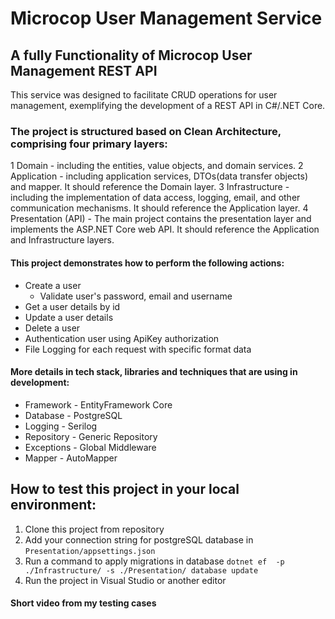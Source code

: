 # Microcop User Management Service

## A fully Functionality of Microcop User Management REST API

This service was designed to facilitate CRUD operations for user management, exemplifying the development of a REST API in C#/.NET Core.

### The project is structured based on Clean Architecture, comprising four primary layers:

1 Domain - including the entities, value objects, and domain services.
2 Application - including application services, DTOs(data transfer objects) and mapper. It should reference the Domain layer.
3 Infrastructure - including the implementation of data access, logging, email, and other communication mechanisms. It should reference the Application layer.
4 Presentation (API) - The main project contains the presentation layer and implements the ASP.NET Core web API. It should reference the Application and Infrastructure layers.

#### This project demonstrates how to perform the following actions:

- Create a user
  - Validate user's password, email and username
- Get a user details by id
- Update a user details
- Delete a user
- Authentication user using ApiKey authorization
- File Logging for each request with specific format data

#### More details in tech stack, libraries and techniques that are using in development:

- Framework - EntityFramework Core
- Database - PostgreSQL
- Logging - Serilog
- Repository - Generic Repository
- Exceptions - Global Middleware
- Mapper - AutoMapper

## How to test this project in your local environment:

1. Clone this project from repository
2. Add your connection string for postgreSQL database in `Presentation/appsettings.json`
3. Run a command to apply migrations in database `dotnet ef  -p ./Infrastructure/ -s ./Presentation/ database update`
4. Run the project in Visual Studio or another editor

#### Short video from my testing cases

